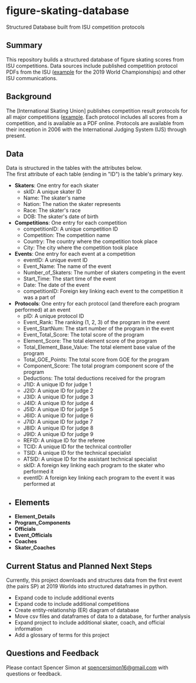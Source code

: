 # figure-skating-database
Structured Database built from ISU competition protocols

## Summary
This repository builds a structured database of figure skating scores from ISU competitions. Data sources include published competition protocol PDFs from the ISU ([example](http://www.isuresults.com/results/season1819/wc2019/wc2019_protocol.pdf) for the 2019 World Championships) and other ISU communications. 


## Background
The [International Skating Union] publishes competition result protocols for all major competitions ([example](http://www.isuresults.com/results/season1819/wc2019/wc2019_protocol.pdf). Each protocol includes all scores from a competition, and is available as a PDF online. Protocols are available from their inception in 2006 with the International Judging System (IJS) through present.  

## Data
Data is structured in the tables with the attributes below.  
The first attribute of each table (ending in "ID") is the table's primary key.

- **Skaters**: One entry for each skater
  - skID: A unique skater ID
  - Name: The skater's name
  - Nation: The nation the skater represents
  - Race: The skater's race
  - DOB: The skater's date of birth
- **Competitions**: One entry for each competition
  - competitionID: A unique competition ID
  - Competition: The competition name
  - Country: The country where the competition took place
  - City: The city where the competition took place
- **Events**: One entry for each event at a competition
  - eventID: A unique event ID
  - Event_Name: The name of the event
  - Number_of_Skaters: The number of skaters competing in the event
  - Start_Time: The start time of the event
  - Date: The date of the event
  - competitionID: Foreign key linking each event to the competition it was a part of
- **Protocols**: One entry for each protocol (and therefore each program performed) at an event
  - pID: A unique protocol ID
  - Event_Rank: The ranking (1, 2, 3) of the program in the event
  - Event_StartNum: The start number of the program in the event
  - Event_Total_Score: The total score of the program
  - Element_Score: The total element score of the program
  - Total_Element_Base_Value: The total element base value of the program
  - Total_GOE_Points: The total score from GOE for the program
  - Component_Score: The total program component score of the program
  - Deductions: The total deductions received for the program
  - J1ID: A unique ID for judge 1
  - J2ID: A unique ID for judge 2
  - J3ID: A unique ID for judge 3
  - J4ID: A unique ID for judge 4
  - J5ID: A unique ID for judge 5
  - J6ID: A unique ID for judge 6
  - J7ID: A unique ID for judge 7
  - J8ID: A unique ID for judge 8
  - J9ID: A unique ID for judge 9
  - REFID: A unique ID for the referee
  - TCID: A unique ID for the technical controller
  - TSID: A unique ID for the technical specialist
  - ATSID: A unique ID for the assistant technical specialist
  - skID: A foreign key linking each program to the skater who performed it
  - eventID: A foreign key linking each program to the event it was performed at
- **Elements**
  - 
- **Element_Details**
- **Program_Components**
- **Officials**
- **Event_Officials**
- **Coaches**
- **Skater_Coaches**

## Current Status and Planned Next Steps
Currently, this project downloads and structures data from the first event (the pairs SP) at 2019 Worlds into structured dataframes in python. 

- Expand code to include additional events
- Expand code to include additional competitions
- Create entity-relationship (ER) diagram of database
- Move csv files and dataframes of data to a database, for further analysis
- Expand project to include additional skater, coach, and official information
- Add a glossary of terms for this project

## Questions and Feedback
Please contact Spencer Simon at spencersimon16@gmail.com with questions or feedback.
